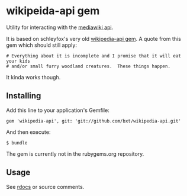 wikipeida-api gem
=================

Utility for interacting with the [mediawiki api](http://en.wikipedia.org/w/api.php). 

It is based on schleyfox's very old [wikipedia-api gem](https://github.com/schleyfox/wikipedia-api).
A quote from this gem which should still apply:

    # Everything about it is incomplete and I promise that it will eat your kids
    # and/or small furry woodland creatures.  These things happen.

It kinda works though. 

Installing
----------

Add this line to your application's Gemfile:

    gem 'wikipedia-api', git: 'git://github.com/bxt/wikipedia-api.git'

And then execute:

    $ bundle

The gem is currently not in the rubygems.org repository. 

Usage
-----

See [rdocs](http://bxt.github.com/wikipedia-api/) or source comments. 
